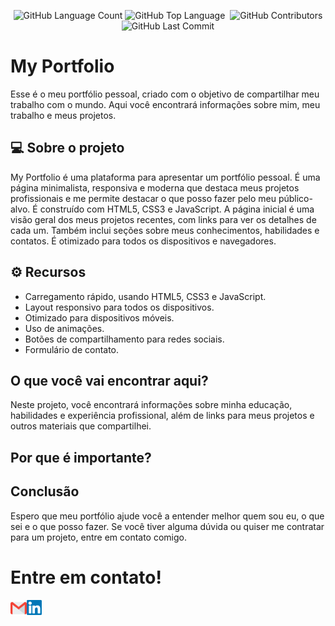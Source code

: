 <p align="center">
<img alt="GitHub Language Count" src="https://img.shields.io/github/languages/count/Fe7rodrigues/My-portfolio" />
<img alt="GitHub Top Language" src="https://img.shields.io/github/languages/top/Fe7rodrigues/My-portfolio" />
<img alt="" src="https://img.shields.io/github/repo-size/Fe7rodrigues/My-portfolio" />
<img alt="GitHub Contributors" src="https://img.shields.io/github/contributors/Fe7rodrigues/My-portfolio" />
<img alt="GitHub Last Commit" src="https://img.shields.io/github/last-commit/Fe7rodrigues/My-portfolio" />
</p>

# My Portfolio

Esse é o meu portfólio pessoal, criado com o objetivo de compartilhar meu trabalho com o mundo. Aqui você encontrará informações sobre mim, meu trabalho e meus projetos.

## 💻 Sobre o projeto

My Portfolio é uma plataforma para apresentar um portfólio pessoal. É uma página minimalista, responsiva e moderna que destaca meus projetos profissionais e me permite destacar o que posso fazer pelo meu público-alvo. É construído com HTML5, CSS3 e JavaScript. A página inicial é uma visão geral dos meus projetos recentes, com links para ver os detalhes de cada um. Também inclui seções sobre meus conhecimentos, habilidades e contatos. É otimizado para todos os dispositivos e navegadores.

## ⚙️ Recursos

- Carregamento rápido, usando HTML5, CSS3 e JavaScript.
- Layout responsivo para todos os dispositivos.
- Otimizado para dispositivos móveis.
- Uso de animações.
- Botões de compartilhamento para redes sociais.
- Formulário de contato.

## O que você vai encontrar aqui?

Neste projeto, você encontrará informações sobre minha educação, habilidades e experiência profissional, além de links para meus projetos e outros materiais que compartilhei.

## Por que é importante?

## Conclusão

Espero que meu portfólio ajude você a entender melhor quem sou eu, o que sei e o que posso fazer. Se você tiver alguma dúvida ou quiser me contratar para um projeto, entre em contato comigo.

#  Entre em contato!

<p align="center">
  <a href="mailto:fe7rodrigues@gmail.com" >
    <img align="left" alt="FernandoR | Gmail" width="26px" src="https://github.com/SatYu26/SatYu26/blob/master/Assets/Gmail.svg" />
  </a>   
  
  <a href="https://www.linkedin.com/in/fernando-rodrigues-69251a1a2/" target="_blank">
    <img align="left" alt="FernandoR | Linkedin" width="24px" src="https://github.com/SatYu26/SatYu26/blob/master/Assets/Linkedin.svg" />
  </a>   
